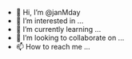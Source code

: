 - 👋 Hi, I’m @janMday
- 👀 I’m interested in ...
- 🌱 I’m currently learning ...
- 💞️ I’m looking to collaborate on ...
- 📫 How to reach me ...

<!---
janMday/janMday is a ✨ special ✨ repository because its `README.md` (this file) appears on your GitHub profile.
You can click the Preview link to take a look at your changes.
--->
